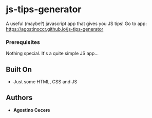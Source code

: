 # js-tips-generator
A useful (maybe?) javascript app that gives you JS tips! Go to app: https://agostinoccr.github.io/js-tips-generator

### Prerequisites

Nothing special. It's a quite simple JS app...

## Built On

* Just some HTML, CSS and JS

## Authors

* **Agostino Cecere**

